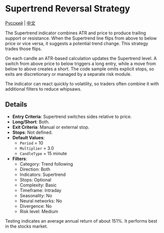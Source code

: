 # Supertrend Reversal Strategy
[Русский](README_ru.md) | [中文](README_zh.md)
 
The Supertrend indicator combines ATR and price to produce trailing support or resistance. When the Supertrend line flips from above to below price or vice versa, it suggests a potential trend change. This strategy trades those flips.

On each candle an ATR-based calculation updates the Supertrend level. A switch from above price to below triggers a long entry, while a move from below to above creates a short. The code sample omits explicit stops, so exits are discretionary or managed by a separate risk module.

The indicator can react quickly to volatility, so traders often combine it with additional filters to reduce whipsaws.

## Details

- **Entry Criteria**: Supertrend switches sides relative to price.
- **Long/Short**: Both.
- **Exit Criteria**: Manual or external stop.
- **Stops**: Not defined.
- **Default Values**:
  - `Period` = 10
  - `Multiplier` = 3.0
  - `CandleType` = 15 minute
- **Filters**:
  - Category: Trend following
  - Direction: Both
  - Indicators: Supertrend
  - Stops: Optional
  - Complexity: Basic
  - Timeframe: Intraday
  - Seasonality: No
  - Neural networks: No
  - Divergence: No
  - Risk level: Medium

Testing indicates an average annual return of about 151%. It performs best in the stocks market.
